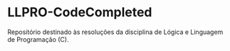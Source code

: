 # LLPRO-CodeCompleted
Repositório destinado às resoluções da disciplina de Lógica e Linguagem de Programação (C).
